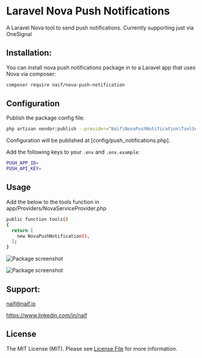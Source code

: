 # Laravel Nova Push Notifications
A Laravel Nova tool to send push notifications. Currently supporting just via OneSignal

## Installation:
You can install nova push notifications package in to a Laravel app that uses Nova via composer:
```bash
composer require naif/nova-push-notification
```

## Configuration
Publish the package config file:
```bash
php artisan vendor:publish --provider="Naif\NovaPushNotification\ToolServiceProvider"
```

Configuration will be published at [config/push_notifications.php].


Add the following keys to your `.env` and `.env.example`:
```bash
PUSH_APP_ID=
PUSH_API_KEY=
```

## Usage
Add the below to the tools function in app/Providers/NovaServiceProvider.php

```bash
public function tools()
{
  return [
    new NovaPushNotification(),
  ];
}
```

![Package screenshot](https://raw.githubusercontent.com/naifalshaye/nova-push-notifications/master/screenshots/screen1.png)

![Package screenshot](https://raw.githubusercontent.com/naifalshaye/nova-push-notifications/master/screenshots/screen2.png)


## Support:
naif@naif.io

https://www.linkedin.com/in/naif

## License
The MIT License (MIT). Please see [License File](LICENSE.md) for more information.
